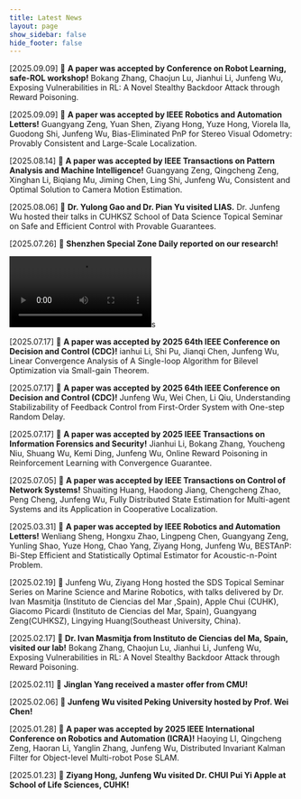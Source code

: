 ```yaml
---
title: Latest News
layout: page
show_sidebar: false
hide_footer: false
---
```



[2025.09.09] 🎉 **A paper was accepted by Conference on Robot Learning, safe-ROL workshop!** Bokang Zhang, Chaojun Lu, Jianhui Li, Junfeng Wu, Exposing Vulnerabilities in RL: A Novel Stealthy Backdoor Attack through Reward Poisoning.

[2025.09.09] 🎉 **A paper was accepted by IEEE Robotics and Automation Letters!** Guangyang Zeng, Yuan Shen, Ziyang Hong, Yuze Hong, Viorela Ila, Guodong Shi, Junfeng Wu, Bias-Eliminated PnP for Stereo Visual Odometry: Provably Consistent and Large-Scale Localization.

[2025.08.14] 🎉 **A paper was accepted by IEEE Transactions on Pattern Analysis and Machine Intelligence!** Guangyang Zeng, Qingcheng Zeng, Xinghan Li, Biqiang Mu, Jiming Chen, Ling Shi, Junfeng Wu, Consistent and Optimal Solution to Camera Motion Estimation.

[2025.08.06] 🌟 **Dr. Yulong Gao and Dr. Pian Yu visited LIAS.** Dr. Junfeng Wu hosted their talks in CUHKSZ School of Data Science Topical Seminar on Safe and Efficient Control with Provable Guarantees.

[2025.07.26] 🎉 **Shenzhen Special Zone Daily reported on our research!**

<video width="50%" height="auto" controls>
  <source src="/img/posts/2025-07-23-sznews/video.mp4" type="video/mp4">
  Your browser does not support the video tag.
</video>s

[2025.07.17] 🎉 **A paper was accepted by 2025 64th IEEE Conference on Decision and Control (CDC)!** ianhui Li, Shi Pu, Jianqi Chen, Junfeng Wu, Linear Convergence Analysis of A Single-loop Algorithm for Bilevel Optimization via Small-gain Theorem.

[2025.07.17] 🎉 **A paper was accepted by 2025 64th IEEE Conference on Decision and Control (CDC)!** Junfeng Wu, Wei Chen, Li Qiu, Understanding Stabilizability of Feedback Control from First-Order System with One-step Random Delay.

[2025.07.17] 🎉 **A paper was accepted by 2025 IEEE Transactions on Information Forensics and Security!** Jianhui Li, Bokang Zhang, Youcheng Niu, Shuang Wu, Kemi Ding, Junfeng Wu, Online Reward Poisoning in Reinforcement Learning with Convergence Guarantee.

[2025.07.05] 🎉 **A paper was accepted by  IEEE Transactions on Control of Network Systems!** Shuaiting Huang, Haodong Jiang, Chengcheng Zhao, Peng Cheng, Junfeng Wu, Fully Distributed State Estimation for Multi-agent Systems and its Application in Cooperative Localization.

[2025.03.31] 🎉 **A paper was accepted by IEEE Robotics and Automation Letters!** Wenliang Sheng, Hongxu Zhao, Lingpeng Chen, Guangyang Zeng, Yunling Shao, Yuze Hong, Chao Yang, Ziyang Hong, Junfeng Wu, BESTAnP: Bi-Step Efficient and Statistically Optimal Estimator for Acoustic-n-Point Problem.

[2025.02.19] 🌟 Junfeng Wu, Ziyang Hong hosted the SDS Topical Seminar Series on Marine Science and Marine Robotics, with talks delivered by Dr. Ivan Masmitja (Instituto de Ciencias del Mar ,Spain), Apple Chui (CUHK), Giacomo Picardi (Instituto de Ciencias del Mar, Spain), Guangyang Zeng(CUHKSZ), Lingying Huang(Southeast University, China).

[2025.02.17] 🌟 **Dr. Ivan Masmitja from Instituto de Ciencias del Ma, Spain, visited our lab!** Bokang Zhang, Chaojun Lu, Jianhui Li, Junfeng Wu, Exposing Vulnerabilities in RL: A Novel Stealthy Backdoor Attack through Reward Poisoning.

[2025.02.11] 🎉 **Jinglan Yang received a master offer from CMU!** 

[2025.02.06] 🌟 **Junfeng Wu visited Peking University hosted by Prof. Wei Chen!** 

[2025.01.28] 🎉 **A paper was accepted by 2025 IEEE International Conference on Robotics and Automation (ICRA)!** Haoying LI, Qingcheng Zeng, Haoran Li, Yanglin Zhang, Junfeng Wu, Distributed Invariant Kalman Filter for Object-level Multi-robot Pose SLAM.

[2025.01.23] 🌟 **Ziyang Hong, Junfeng Wu visited Dr. CHUI Pui Yi Apple at School of Life Sciences, CUHK!**